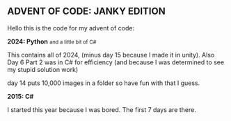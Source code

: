 **ADVENT OF CODE: JANKY EDITION**
-
Hello this is the code for my advent of code:

**2024: Python**
<small>and a little bit of C#</small>

This contains all of 2024, (minus day 15 because I made it in unity). Also Day 6 Part 2 was in C# for efficiency (and because I was determined to see my stupid solution work)

day 14 puts 10,000 images in a folder so have fun with that I guess.

**2015: C#**

I started this year because I was bored. The first 7 days are there.